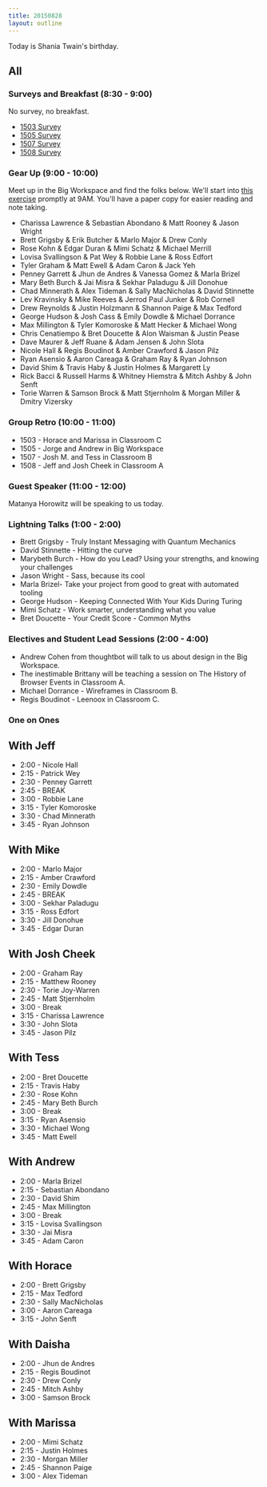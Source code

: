 ```yaml
---
title: 20150828
layout: outline
---
```


Today is Shania Twain's birthday.

## All

### Surveys and Breakfast (8:30 - 9:00)

No survey, no breakfast.

* [1503 Survey](http://goo.gl/forms/HFyFPwxPsW)
* [1505 Survey](http://goo.gl/forms/qn1z8C8IcU)
* [1507 Survey](http://goo.gl/forms/4dx8mnkhPn)
* [1508 Survey](http://goo.gl/forms/uOK8uyi9d8)

### Gear Up (9:00 - 10:00)

Meet up in the Big Workspace and find the folks below. We'll start into [this exercise](https://github.com/turingschool/gear-up/blob/master/privilege.markdown) promptly at 9AM. You'll have a paper copy for easier reading and note taking.

* Charissa Lawrence & Sebastian Abondano & Matt Rooney & Jason Wright
* Brett Grigsby & Erik Butcher & Marlo Major & Drew Conly
* Rose Kohn & Edgar Duran & Mimi Schatz & Michael Merrill
* Lovisa Svallingson & Pat Wey & Robbie Lane & Ross Edfort
* Tyler Graham & Matt Ewell & Adam Caron & Jack Yeh
* Penney Garrett & Jhun de Andres & Vanessa Gomez & Marla Brizel
* Mary Beth Burch & Jai Misra & Sekhar Paladugu & Jill Donohue
* Chad Minnerath & Alex Tideman & Sally MacNicholas & David Stinnette
* Lev Kravinsky & Mike Reeves & Jerrod Paul Junker & Rob Cornell
* Drew Reynolds & Justin Holzmann & Shannon Paige & Max Tedford
* George Hudson & Josh Cass & Emily Dowdle & Michael Dorrance
* Max Millington & Tyler Komoroske & Matt Hecker & Michael Wong
* Chris Cenatiempo & Bret Doucette & Alon Waisman & Justin Pease
* Dave Maurer & Jeff Ruane & Adam Jensen & John Slota
* Nicole Hall & Regis Boudinot & Amber Crawford & Jason Pilz
* Ryan Asensio & Aaron Careaga & Graham Ray & Ryan Johnson
* David Shim & Travis Haby & Justin Holmes & Margarett Ly
* Rick Bacci & Russell Harms & Whitney Hiemstra & Mitch Ashby & John Senft
* Torie Warren & Samson Brock & Matt Stjernholm & Morgan Miller & Dmitry Vizersky


### Group Retro (10:00 - 11:00)

* 1503 - Horace and Marissa in Classroom C
* 1505 - Jorge and Andrew in Big Workspace
* 1507 - Josh M. and Tess in Classroom B
* 1508 - Jeff and Josh Cheek in Classroom A

### Guest Speaker (11:00 - 12:00)

Matanya Horowitz will be speaking to us today.


### Lightning Talks (1:00 - 2:00)

* Brett Grigsby - Truly Instant Messaging with Quantum Mechanics
* David Stinnette - Hitting the curve
* Marybeth Burch - How do you Lead? Using your strengths, and knowing your challenges
* Jason Wright - Sass, because its cool
* Marla Brizel- Take your project from good to great with automated tooling
* George Hudson - Keeping Connected With Your Kids During Turing
* Mimi Schatz - Work smarter, understanding what you value
* Bret Doucette - Your Credit Score - Common Myths


### Electives and Student Lead Sessions (2:00 - 4:00)

* Andrew Cohen from thoughtbot will talk to us about design in the Big Workspace.
* The inestimable Brittany will be teaching a session on The History of Browser Events in Classroom A.
* Michael Dorrance - Wireframes in Classroom B.
* Regis Boudinot - Leenoox in Classroom C.

### One on Ones

## With Jeff

* 2:00 - Nicole Hall
* 2:15 - Patrick Wey
* 2:30 - Penney Garrett
* 2:45 - BREAK
* 3:00 - Robbie Lane
* 3:15 - Tyler Komoroske
* 3:30 - Chad Minnerath
* 3:45 - Ryan Johnson

## With Mike

* 2:00 - Marlo Major
* 2:15 - Amber Crawford
* 2:30 - Emily Dowdle
* 2:45 - BREAK
* 3:00 - Sekhar Paladugu
* 3:15 - Ross Edfort
* 3:30 - Jill Donohue
* 3:45 - Edgar Duran

## With Josh Cheek

* 2:00 - Graham Ray
* 2:15 - Matthew Rooney
* 2:30 - Torie Joy-Warren
* 2:45 - Matt Stjernholm
* 3:00 - Break
* 3:15 - Charissa Lawrence
* 3:30 - John Slota
* 3:45 - Jason Pilz

## With Tess

* 2:00 - Bret Doucette
* 2:15 - Travis Haby
* 2:30 - Rose Kohn
* 2:45 - Mary Beth Burch
* 3:00 - Break 
* 3:15 - Ryan Asensio
* 3:30 - Michael Wong
* 3:45 - Matt Ewell

## With Andrew

* 2:00 - Marla Brizel
* 2:15 - Sebastian Abondano
* 2:30 - David Shim
* 2:45 - Max Millington
* 3:00 - Break
* 3:15 - Lovisa Svallingson
* 3:30 - Jai Misra
* 3:45 - Adam Caron

## With Horace

* 2:00 - Brett Grigsby
* 2:15 - Max Tedford
* 2:30 - Sally MacNicholas
* 3:00 - Aaron Careaga
* 3:15 - John Senft

## With Daisha

* 2:00 - Jhun de Andres
* 2:15 - Regis Boudinot
* 2:30 - Drew Conly
* 2:45 - Mitch Ashby
* 3:00 - Samson Brock

## With Marissa

* 2:00 - Mimi Schatz
* 2:15 - Justin Holmes
* 2:30 - Morgan Miller
* 2:45 - Shannon Paige
* 3:00 - Alex Tideman
